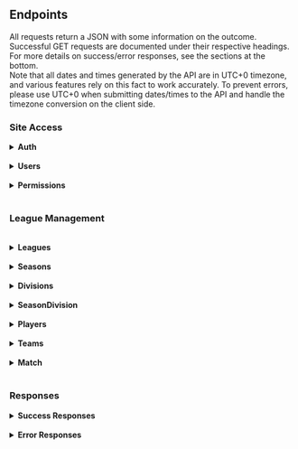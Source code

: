 <h2>Endpoints</h2>
All requests return a JSON with some information on the outcome. Successful GET requests are documented under their 
respective headings. For more details on success/error responses, see the sections at the bottom.
<br>
Note that all dates and times generated by the API are in UTC+0 timezone, and various features rely on this fact to 
work accurately. To prevent errors, please use UTC+0 when submitting dates/times to the API and handle the timezone 
conversion on the client side.
<h3>Site Access</h3>
<details>
<summary><b>Auth</b></summary>
The API has a two key system for authorization. An app key required for all requests, and a user key required for 
requests that are sensitive to user authentication (i.e. changing account details).  
The key is sent in the request header as a Bearer token.
<pre>
Authorization: Bearer AUTH_TOKEN
</pre>
The app key is require for all requests (except for authenticating user details and getting the user key). 
App keys are currently provided by the developer manually and expire after 3 months. 
A valid app key can be used to generate a new key, replacing the old one and resetting the expiry.

The user key is used to authenticate a specific user, and can be retreived by using the API request below. 
For requests requiring a user key, append it directly to the app key when making your request. Total key length 
should be 66 characters.

<details>
<summary>
<code>POST /api/tokens/user</code>
</summary>
Requests an auth token for a user, provided a valid username and password. Returns 401 error if unauthorized.<br>
Username:password should be submitted using a Basic Authorization header and DOES NOT require an app code<br>
Tokens expire after 14 days unless otherwise specified.
<pre>{
    "token": "a3b67df3547a49e6cd338a05c442d666"
}</pre>
</details>
<details>
<summary>
<code>DELETE /api/tokens/user</code>
</summary>
Revokes the auth token of the current user. <b>Requires user auth token</b><br>
Useful for logging a user out<br>
</details>
<details>
<summary>
<code>POST /api/tokens/user/validate</code>
</summary>
Checks if user auth token submitted is still valid. <b>Requires user auth token</b><br>
Useful for checking if user is logged in. Returns <code>403 FORBIDDEN</code> if token is not valid.<br>
<pre>{
    "user": 2,
    "expires": "Tue, 26 Mar 2024 03:16:34 GMT",
    "_links": {
        "user": "/api/users/2"
    }
}
</pre>
</details>
<details>
<summary>
<code>GET /api/tokens/app</code>
</summary>
Gets the token and expiry date of the current app token.<br>
Since it requires a valid app token to access, 
and only gives details on that token, only really useful for getting the expiry date<br>

<pre>{
    "expiry": "Tue, 23 Apr 2024 23:02:17 GMT",
    "token": "4ded8ce3796b368e93c5f87d36a7def051"
}
</pre>
</details>
<details>
<summary>
<code>POST /api/tokens/app</code>
</summary>
Requests a new app token and resets the expiry date.<br>
Requires a valid app token to access, 
and cannot be used to reset another authorized app's token.<br>
<pre>{
    "expiry": "Tue, 23 Apr 2024 23:02:17 GMT",
    "token": "4ded8ce3796b368e93c5f87d36a7def051"
}
</pre>
</details>
</details>
<br><details>
<summary><b>Users</b></summary>
<ul>
<details>
<summary><u>General</u></summary>
<ul>
<details>
    <summary><code>GET /api/users</code></summary>
    Gets list of all users. Optional args and defaults:<code>page=1, per_page=10 (max 100)</code>
    <pre>
{
    "items": [
        { ... user resource ... },
        { ... user resource ... },
        ...
    ],
    "_meta": {
        "page": 1,
        "per_page": 10,
        "total_pages": 20,
        "total_items": 195
    },
    "_links:" {
        "self": ".../api/users?page=1",
        "next": ".../api/users?page=2",
        "prev": null
    }
}</pre>
</details>
<details>
    <summary><code>GET /api/users/{id}</code></summary>
    Gets the user data of a user specified by their user id. The list of permissions in this result returns the keys 
only. For a full list see <code>GET /api/users/{int:id}/permissions</code><br>
<code>email</code> is only returned if that user's token is submitted in the request
    <pre>{
    "id": 1,
    "username": "Admin",
    "email": "admin@email.com", # only returned if the user requested their own data
    "player": 1,
    "discord": 34234523452345,
    "permissions": [
        "admin"
    ],
    "matches_streamed": 0,
    "matches_reviewed": 0,
    "reset_pass": false,
    "_links": {
        "self": "/api/users/1",
        "player": "/api/players/1",
        "discord": "/api/users/1/discord",
        "permissions": "/api/users/1/permissions",
        "matches_streamed": "/api/users/1/matches_streamed",
        "matches_reviewed": "/api/users/1/matches_reviewed",
    }
}</pre>
</details>
<details>
<summary><code>POST /api/users</code></summary>
Creates a new user. Returns a <code>201 CREATED</code>
<pre>
{
    "username": string, must be unique,
    "email": string, must be unique,
    "password: string
}</pre>
</details>
<details>
<summary><code>PUT /api/users/{int:id}</code></summary>
<b>Requires user auth token</b> - users are only authorized to change their own details<br>
Modifies a user. Returns <code>200 OK</code><br>
<pre># <em>italicised</em> fields are optional 
{
    <em>"username": "Admin"</em>,
    <em>"email": "admin@email.com"</em>
}</pre>
</details>
</ul>
</details>
<details>
<summary><u>Passwords</u></summary>
<ul>
<details>
<summary><code>POST /api/users/{id}/new_password</code></summary>
<b>Requires user auth token</b> - users are only authorized to change their own details<br>
Changes the users password. 
This will also set the re-issue the user token and set the <code>reset_pass</code> field on the user to False.<br>
Response is the new token.
<pre>{
    "password": "newpassword"
}</pre>
</details>
<details>
<summary><code>POST /api/users/forgot_password</code></summary>
Requests a reset password email for the specified user. Specify the user by either <code>username</code> 
or <code>email</code> field. Only one is required. On success will send a password reset token to the users email, 
which can be used to receive a temporary token. <br>
<pre>{
    "_links": {
        "user": "/api/users/2"
    },
    "result": "success",
    "user": 2
}</pre>
</details>
<details>
<summary><code>GET /api/users/forgot_password/{temp_token}</code></summary>
Uses a temporary token sent to a user via email to get a temporary auth token. This will revoke the current token for
that user, and set an expiry on the new token of 5 minutes. Will also set a <code>reset_pass</code> boolean to true on that user. It is recommended to force the user to change their
password after doing this.<br>
<pre>{
    "expires": "Mon, 25 Mar 2024 04:01:56 GMT",
    "token": "e392ae1467472ee8a591a11915f723b0"
}
</pre>
</details>
</ul>
</details>
<details>
<summary><u>Permissions</u></summary>
<ul>
<details>
<summary><code>GET /api/users/{id}/permissions</code></summary>
Gets a detailed list of the users permissions
<pre>{
    "username": "Admin",
    "permissions": [
        {
            "id": 1,
            "key": "team_mgr",
            "description": "Team Manager",
            "modifiers": {
                'team': 1
            },
            "_links": {
                "self": "/api/permissions/1"
            }
        }
    ],
    "_links": {
        "self": "/api/users/1/permissions"
    }
}</pre>
</details>
<details>
<summary><code>POST /api/users/{id}/permissions</code></summary>
Gives the user the permission defined by field <code>key</code>.<br>
Success returns <code>201 CREATED</code>
<pre>{
    'key': 'admin',
    'modifiers': { # insert modifiers as a json }
}</pre>
</details>
<details>
<summary><code>PUT /api/users/{id}/permissions</code></summary>
Updates the additional modifiers for user specified by {id} and the permission defined by field <code>key</code>.
<b>Overrides the modifiers tag completely with the new input</b>
<pre>{
    'key': 'admin',
    'modifiers': { # insert modifiers as a json }
}</pre>
</details>
<details>
<summary><code>POST /api/users/{id}/permissions/revoke</code></summary>
Revokes the permission specified by <code>key</code>  for user specified by {id}
<pre>{
    'key': 'admin'
}</pre>
</details>
</ul>
</details>
<details>
<summary><u>Discord</u></summary>
<ul>
<details>
<summary><code>GET /api/users/{id}/discord</code></summary>
Gets the user's linked discord profile. If request sent including user auth code, will also return
the access and refresh tokens
<pre>{
    "user": "Haelnorr",
    "discord_id": "1230918231",
    "token_expiration": "Tue, 26 Mar 2024 03:16:34 GMT",
    "access_token": "132f4d1234df1234d123e4213df234f",
    "refresh_token": "12387n293mo4if28734j9rm28d34r",
    "_links": {
        "self": "/api/users/2/discord",
        "user": "/api/users/2"
    }
}</pre>
</details>
<details>
<summary><code>POST /api/users/{id}/discord</code></summary>
Creates a new entry in the database recording the users discord information. User must be authenticated.<br>
<pre>{
    'discord_id': '123491203481209348123',
    'access_token': '31r234d123ecdx134fe234d',
    'refresh_token': '12w1ce2f234cs243ew',
    'expires_in': 604800
}</pre>
</details>
<details>
<summary><code>PUT /api/users/{id}/discord</code></summary>
Update a users discord information. User must be authenticated.
<pre># All fields optional
{
    'discord_id': '123491203481209348123',
    'access_token': '31r234d123ecdx134fe234d',
    'refresh_token': '12w1ce2f234cs243ew',
    'expires_in': 604800
}</pre>
</details>
<details>
<summary><code>DELETE /api/users/{id}/discord</code></summary>
Removes a users discord information. User must be authenticated. Returns <code>200 OK</code> on success
</details>
</ul>
</details>
<details>
<summary><u>Twitch</u></summary>
<ul>
<details>
<summary><code>GET /api/users/{id}/twitch</code></summary>
Gets the user's linked Twitch profile. If request sent including user auth code, will also return
the access and refresh tokens
<pre>{
    "user": "Haelnorr",
    "twitch_id": "1230918231",
    "token_expiration": "Tue, 26 Mar 2024 03:16:34 GMT",
    "access_token": "132f4d1234df1234d123e4213df234f",
    "refresh_token": "12387n293mo4if28734j9rm28d34r",
    "_links": {
        "self": "/api/users/2/twitch",
        "user": "/api/users/2"
    }
}</pre>
</details>
<details>
<summary><code>POST /api/users/{id}/twitch</code></summary>
Creates a new entry in the database recording the users twitch information. User must be authenticated. Returns <code>201 CREATED</code> on success<br>
<pre>{
    'twitch_id': '123491203481209348123',
    'access_token': '31r234d123ecdx134fe234d',
    'refresh_token': '12w1ce2f234cs243ew',
    'expires_in': 604800
}</pre>
</details>
<details>
<summary><code>PUT /api/users/{id}/twitch</code></summary>
Update a users twitch information. User must be authenticated. Returns <code>200 OK</code> on success
<pre># all fields optional
{
    'twitch_id': '123491203481209348123',
    'access_token': '31r234d123ecdx134fe234d',
    'refresh_token': '12w1ce2f234cs243ew',
    'expires_in': 604800
}</pre>
</details>
<details>
<summary><code>DELETE /api/users/{id}/twitch</code></summary>
Removes a users twitch information. User must be authenticated. Returns <code>200 OK</code> response on success
</details>
</ul>
</details>
<details>
<summary><u>Steam</u></summary>
<ul>
<details>
<summary><code>POST /api/users/{id}/steam</code></summary>
Links a steam account to the user, and looks up the steam_id using the Slapshot Public API to retreive the users SlapID.  
Successful retrieval of a Slap ID will link the user account to the respective player account, or create one if it 
does not yet exist. This is how players register to the league.
<pre>{
    "location": "/api/players/355",
    "message": "Player Haelnorr succesfully linked to user Haelnorr",
    "result": "OK"
}
</pre>
</details>
</ul>
</details>
</ul>


</details>
<br><details>
<summary><b>Permissions</b></summary>
This section is for requests regarding the permissions table. For assigning permissions to users, check the users section.
<ul>
<details>
<summary><code>GET /api/permissions/{id_or_key}</code></summary>
Returns a permission given its ID or unique key
<pre>{
    "id": 1,
    "key": "admin",
    "description": "Site Administrator",
    "users_count": 1,
    "_links": {
        "self": "/api/permissions/1"
    }
}</pre>
</details>
<details>
<summary><code>GET /api/permissions</code></summary>
Get a list of all permissions. Optional args and defaults:<code>page=1, per_page=10 (max 100)</code>
<pre>{
    "items": [
        { ... permission resource ... },
        { ... permission resource ... },
        ...
    ]
    "_meta": {
        "page": 1,
        "per_page": 10,
        "total_items": 1,
        "total_pages": 1
    },
    "_links": {
        "self": "/api/permissions?page=1&per_page=10",
        "next": null,
        "prev": null
    }
}</pre>
</details>
<details>
<summary><code>POST /api/permissions</code></summary>
Creates a new permission.
<pre># Italicised fields are optional
{
    'key': 'admin',
    <em>'description: 'Site Administrator'</em>
}</pre>
</details>
<details>
<summary><code>PUT /api/permissions/{id_or_key}</code></summary>
Updates an existing permission
<pre># Italicised fields are optional
{
    <em>'key': 'admin',</em>
    <em>'description: 'Site Administrator'</em>
}</pre>
</details>
<details>
<summary><code>GET /api/permissions/{id_or_key}/users</code></summary>
Lists all the users who have the specified permission
<pre>{
    "key": "admin",
    "permission": "Site Administrator",
    "users": [
        {
            "_links": {
                "self": "/api/users/1"
            },
            "id": 1,
            "username": "Admin"
        }
    ],
    "_links": {
        "self": "/api/permissions/1/users"
    }    
}</pre>
</details>
</ul>
</details>
<br>
<h3>League Management</h3>
<br><details>
<summary><b>Leagues</b></summary>
<ul>
<details>
<summary><code>GET /api/leagues</code></summary>
Returns a list of all leagues. Optional args and defaults:<code>page=1, per_page=10 (max 100)</code>
<pre>{
    "items": [
        { ... league item ... },
        { ... league item ... },
        ...
    ],
    "_meta": {
        "page": 1,
        "per_page": 10,
        "total_items": 2,
        "total_pages": 1
    },
    "_links": {
        "next": null,
        "prev": null,
        "self": "/api/leagues?page=1&per_page=10"
    }
}</pre>
</details>
<details>
<summary><code>GET /api/leagues/{id_or_acronym}</code></summary>
Returns a specified league
<pre>{
    "id": 1,
    "name": "Oceanic Slapshot League",
    "acronym": "OSL",
    "seasons_count": 18,
    "divisions_count": 3,
    "_links": {
        "self": "/api/leagues/1",
        "seasons": "/api/leagues/1/seasons",
        "divisions": "/api/leagues/1/divisions"
    }
}</pre>
</details>
<details>
<summary><code>POST /api/leagues</code></summary>
Creates a new league with the specified details.
<pre>{
    "name": "Oceanic Slapshot League",
    "acronym": "OSL"
}</pre>
<pre>{
    "id": 1,
    "name": "Oceanic Slapshot League",
    "acronym": "OSL",
    "seasons_count": 18,
    "divisions_count": 3,
    "_links": {
        "self": "/api/leagues/1",
        "seasons": "/api/leagues/1/seasons",
        "divisions": "/api/leagues/1/divisions"
    }
}</pre>
</details>
<details>
<summary><code>PUT /api/leagues/{id_or_acronym}</code></summary>
Updates a league with the specified details.
<pre># Italicised fields are optional
{
    <em>"name": "Oceanic Slapshot League",</em>
    <em>"acronym": "OSL"</em>
}</pre>
<pre>{
    "id": 1,
    "name": "Oceanic Slapshot League",
    "acronym": "OSL",
    "seasons_count": 18,
    "divisions_count": 3,
    "_links": {
        "self": "/api/leagues/1",
        "seasons": "/api/leagues/1/seasons",
        "divisions": "/api/leagues/1/divisions"
    }
}</pre>
</details>
<details>
<summary><code>GET /api/leagues/{id_or_acronym}/seasons</code></summary>
Gets a list of seasons in the specified league. Optional args and defaults: <code>page=1, per_page=10 (max 100)</code>
<pre>{
    "league": "Oceanic Slapshot League",
    "acronym": "OSL",
    "items": [
        { ... season item ... },
        { ... season item ... },
        ...
    ],
    "_meta": {
        "page": 1,
        "per_page": 10,
        "total_items": 18,
        "total_pages": 2
    },
    "_links": {
        "next": "/api/leagues/1/seasons?page=2&per_page=10",
        "prev": null,
        "self": "/api/leagues/1/seasons?page=1&per_page=10"
    }
}</pre>
</details>
<details>
<summary><code>GET /api/leagues/{id_or_acronym}/divisions</code></summary>
Gets a list of divisions in the specified league. Optional args and defaults: <code>page=1, per_page=10 (max 100)</code>
<pre>{
    "league": "Oceanic Slapshot League",
    "acronym": "OSL",
    "items": [
        { ... division item ... },
        { ... division item ... },
        ...
    ],
    "_meta": {
        "page": 1,
        "per_page": 10,
        "total_items": 3,
        "total_pages": 1
    },
    "_links": {
        "next": null,
        "prev": null,
        "self": "/api/leagues/1/divisions?page=1&per_page=10"
    }
}</pre>
</details>
</ul>
</details>
<br><details>
<summary><b>Seasons</b></summary>
<ul>
<details>
<summary><code>GET /api/seasons</code></summary>
Returns a list of all seasons. Optional args and defaults:<code>page=1, per_page=10 (max 100)</code>
<pre>{
    "items": [
        { ... season item ... },
        { ... season item ... },
        ...
    ],
    "_meta": {
        "page": 1,
        "per_page": 10,
        "total_items": 2,
        "total_pages": 1
    },
    "_links": {
        "next": null,
        "prev": null,
        "self": "/api/seasons?page=1&per_page=10"
    }
}</pre>
</details>
<details>
<summary><code>GET /api/seasons/{id}</code></summary>
Returns a specified season
<pre>{
    "id": 1,
    "name": "Season 1",
    "acronym": "S1",
    "league": "OSL",
    "match_type": "League",
    "divisions_count": 1,
    "start_date": null
    "end_date": null,
    "finals_end": null,
    "finals_start": null,
    "_links": {
        "divisions": "/api/seasons/1/divisions",
        "league": "/api/leagues/1",
        "match_type": null,
        "self": "/api/seasons/1"
    }
}</pre>
</details>
<details>
<summary><code>POST /api/seasons</code></summary>
Creates a new season with the specified details. <code>match_type</code> specifies the preset for lobby settings 
(i.e. periods, length, game type etc.)<br>
There can be multiple seasons with the same name or acronym, but not in the same league.
<pre># Italicised fields are optional
# Date input should be in the format YYYY-MM-DD
{
    "name": "Season 18",
    "acronym": "S18",
    "league": "osl", # can be ID or acronym
    "match_type": "league", # can be ID or name
    <em>"start_date": "2024-04-24",</em>
    <em>"end_date": "2024-05-24",</em>
    <em>"finals_start": "2024-05-24",</em>
    <em>"finals_end": "2024-06-15"</em>
}</pre>
</details>
<details>
<summary><code>PUT /api/seasons/{id}</code></summary>
Updates a season with the specified details.
<pre># Italicised fields are optional
# Date input should be in the format YYYY-MM-DD
{
    <em>"name": "Season 18",</em>
    <em>"acronym": "S18",</em>
    <em>"start_date": "2024-04-24",</em>
    <em>"end_date": "2024-05-24",</em>
    <em>"finals_start": "2024-05-24",</em>
    <em>"finals_end": "2024-06-15"</em>
}</pre>
</details>
<details>
<summary><code>GET /api/seasons/{id}/divisions</code></summary>
Gets a list of divisions in the specified season. Optional args and defaults: <code>page=1, per_page=10 (max 100)</code>
<pre>{
    "season": "Season 1",
    "acronym": "S1",
    "league": "OSL",
    "items": [
        { ... season_division item ... }
        { ... season_division item ... }
        ...
    ],
    "_meta": {
        "page": 1,
        "per_page": 10,
        "total_items": 1,
        "total_pages": 1
    },
    "_links": {
        "next": null,
        "prev": null,
        "self": "/api/seasons/1/divisions?page=1&per_page=10"
    }
}</pre>
</details>
</ul>
</details>
<br><details>
<summary><b>Divisions</b></summary>
<ul>
<details>
<summary><code>GET /api/divisions</code></summary>
Returns a list of all divisions. Optional args and defaults:<code>page=1, per_page=10 (max 100)</code>
<pre>{
    "items": [
        { ... division item ... },
        { ... division item ... },
        ...
    ],
    "_meta": {
        "page": 1,
        "per_page": 10,
        "total_items": 3,
        "total_pages": 1
    },
    "_links": {
        "next": null,
        "prev": null,
        "self": "/api/divisions?page=1&per_page=10"
    }
}</pre>
</details>
<details>
<summary><code>GET /api/divisions/{id}</code></summary>
Returns a specified division
<pre>{
    "id": 1,
    "name": "Pro League",
    "acronym": "PL",
    "league": "OSL",
    "description": "Where the Pros at",
    "seasons_count": 1,
    "_links": {
        "league": "/api/leagues/1",
        "seasons": "/api/divisions/1/seasons",
        "self": "/api/leagues/1"
    }
}</pre>
</details>
<details>
<summary><code>POST /api/divisions</code></summary>
Creates a new division with the specified details. <br>
There can be multiple divisions with the same name or acronym, but not in the same league.
<pre># Italicised fields are optional
{
    "name": "Open League",
    "acronym": "OL",
    "league": "osl", # can be ID or acronym
    <em>"description": "Where players new to the game can start"</em>
}</pre>
</details>
<details>
<summary><code>PUT /api/divisions/{id}</code></summary>
Updates a division with the specified details.
<pre># Italicised fields are optional
{
    <em>"name": "Open League",</em>
    <em>"acronym": "OL",</em>
    <em>"description": "Where players new to the game can start"</em>
}</pre>
</details>
<details>
<summary><code>GET /api/divisions/{id}/seasons</code></summary>
Gets a list of divisions in the specified season. Optional args and defaults: <code>page=1, per_page=10 (max 100)</code>
<pre>{
    "division": "Pro League",
    "acronym": "PL",
    "league": "OSL",
    "seasons": [
        {
            "name": "Season 1",
            "acronym": "S1",
            "id": 1,
            "_links": {
                "self": "/api/seasons/1"
            }
        }
    ],
    "_links": {
        "league": "/api/leagues/1",
        "self": "/api/divisions/1/seasons"
    }
}</pre>
</details>
</ul>
</details>
<br><details>
<summary><b>SeasonDivision</b></summary>
This namespace can be slightly confusing, but it comes from the helper table it is built on. The table
links together entries from the 'Seasons' and 'Divisions' tables, and is where most of the relevant in-season data
is stored (teams, matches, finals etc).
<ul>
<details>
<summary><code>GET /api/season_division/{id}</code></summary>
Gets info a specific SeasonDivision
<pre>{
    "id": 39,
    "season": "Season 18",
    "division": "Open League",
    "league": "OSL",
    "teams_count": 10,
    "free_agents_count": 5,
    "rookies_count": 26,
    "matches_count": 0,
    "finals_count": 0,
    "_links": {
        "division": "/api/divisions/3",
        "finals": "/api/season_division/39/finals",
        "free_agents": "/api/season_division/39/free_agents",
        "league": "/api/leagues/1",
        "matches": "/api/season_division/39/matches",
        "rookies": "/api/season_division/39/rookies",
        "season": "/api/seasons/18",
        "self": "/api/leagues/39",
        "teams": "/api/season_division/39/teams"
    }
}</pre>
</details>
<details>
<summary><code>POST /api/season_division</code></summary>
Creates a new SeasonDivision. Input:
<pre>{
    "season_id": 4,
    "division_id": 2
}</pre>
</details>
<details>
<summary><code>GET /api/season_division/{id}/teams</code></summary>
Gets a list of teams in the SeasonDivision
<pre>{
    "division": "Open League",
    "id": 39,
    "league": "OSL",
    "season": "Season 18",
    "teams": [
        {
            "_links": {
                "self": "/api/teams/242"
            },
            "acronym": "2C1F",
            "color": null,
            "name": "2 Cousins 1 Friend"
        },
        { ... team info ... },
        ...
    ],
    "_links": {
        "season_division": "/api/season_division/39",
        "self": "/api/season_division/39/teams"
    }
}</pre>
</details>
<details>
<summary><code>GET /api/season_division/{id}/free_agents</code></summary>
Returns a list of all the free agents in the specified season. Will return <code>404 NOT FOUND</code> if season had no 
free agents
<pre>{
    "league": "OSL",
    "season_division": "Season 2 Single League",
    "free_agents": [
        {
            "_links": {
                "player": "/api/players/40"
            },
            "end_date": null,
            "player": "Nutterz",
            "start_date": null
        },
        { ... free agent info ... },
        ...
    ],
    "_links": {
        "league": "/api/leagues/1",
        "season_division": "/api/season_division/2",
        "self": "/api/season_division/2/free_agents"
    }
}</pre>
</details>
<details>
<summary><code>GET /api/season_division/{id}/rookies</code></summary>
Lists the players who are playing for the first time in this season.
<pre>{
    "season": "Season 18",
    "division": "Open League",
    "id": 39,
    "league": "OSL",
    "rookies": [
        {
            "_links": {
                "current_team": "/api/teams/242",
                "self": "/api/players/338",
                "user": null
            },
            "current_team": "2 Cousins 1 Friend",
            "player_name": "Pluto",
            "slap_id": 552377,
            "user": null
        },
        { ...  player info ... },
        ...
    ],
    "_links": {
        "season_division": "/api/season_division/39",
        "self": "/api/season_division/39/rookies"
    }
}</pre>
</details>
<details>
<summary><code>GET /api/season_division/{id}/matches</code></summary>
Gets a list of matches in the given season_division. Optional arg <code>unplayed=True</code> can be specified to only
get unplayed matches.
<pre>{
    "id": 40,
    "season": "Season 19",
    "division": "Pro League",
    "league": "OSL",
    "matches": [
        {
            "_links": {
                "away_team": "/api/teams/245",
                "home_team": "/api/teams/247",
                "self": "/api/match/1"
            },
            "away_team": "Massive Monkeys",
            "final": false,
            "home_team": "CBR Milk",
            "match_week": null,
            "result": null,
            "round": null,
            "scheduled_time": null
        },
        { ... match item ... }
        ...
    ],
    "_links": {
        "division": "/api/divisions/1",
        "league": "/api/leagues/1",
        "season": "/api/seasons/19",
        "self": "/api/season_division/40"
    }
}</pre>
</details>
</ul>
</details>
<br><details>
<summary><b>Players</b></summary>
<ul>
<details>
<summary><code>GET /api/players/{id}</code></summary>
Gets the specified player.
<pre>{
    "id": 1,
    "player_name": "Eagle",
    "slap_id": 155,
    "user": null,
    "current_team": null,
    "teams": 0,
    "first_season": "Season 1 Single League",
    "rookie": true,
    "free_agent_seasons": 0,
    "next_name_change": null,
    "_links": {
        "self": "/api/players/1",
        "user": "/api/users/1",
        "current_team": null,
        "first_season": "/api/season_division/1",
        "free_agent_seasons": "/api/players/1/free_agent",
        "teams": "/api/players/1/teams",
        "awards": "/api/teams/1/awards"
    }
}</pre>
</details>
<details>
<summary><code>GET /api/players</code></summary>
Gets the collection of all players. Optional args and defaults:<code>page=1, per_page=10 (max 100)</code>
<pre>{
    "items": [
        { ... player item ... }
        { ... player item ... }
        ...
    ],
    "_meta": {
        "page": 1,
        "per_page": 10,
        "total_items": 363,
        "total_pages": 37
    },
    "_links": {
        "next": "/api/players?page=2&per_page=10",
        "prev": null,
        "self": "/api/players?page=1&per_page=10"
    }
}</pre>
</details>
<details>
<summary><code>POST /api/players</code></summary>
Creates a new user.
<pre># Italicised fields are optional
{
    "player_name": "BestRookie",
    <em>"slap_id": 1213456,</em>
    <em>"rookie": true,</em>
    <em>"first_season_id": 42</em>
}</pre>
</details>
<details>
<summary><code>PUT /api/players/{id}</code></summary>
Updates a player.
<pre># Italicised fields are optional
{
    <em>"player_name": "BestRookie",</em>
    <em>"slap_id": 1213456,</em>
    <em>"rookie": true,</em>
    <em>"first_season_id": 42</em>
}</pre>
</details>
<details>
<summary><code>GET /api/players/{id}/teams</code></summary>
Gets a list of teams the player has been on, with dates. Can specify the optional arg <code>?current=True</code>
to retrieve only the players current team.
<pre>All teams the player has been on
{
    "player": "Spar",
    "teams": {
        "55": {
            "name": "Such Is Life",
            "acronym": "SIL",
            "color": "dd73ff",
            "dates": [
                {
                    "end": "Tue, 25 Jan 2022 00:00:00 GMT",
                    "start": "Mon, 25 May 2020 00:00:00 GMT"
                },
                {
                    "end": "Sun, 12 Mar 2023 00:00:00 GMT",
                    "start": "Mon, 19 Sep 2022 00:00:00 GMT"
                },
                {
                    "end": null,
                    "start": "Mon, 28 Aug 2023 00:00:00 GMT"
                }
            ],
            "_links": {
                "self": "/api/teams/55"
            }
        },
        "team_id": { .. team info and dates ... }
    },
    "_links": {
        "self": "/api/players/113/teams"
    }
}</pre>
<pre>The players current team
{
    "player": "Spar",
    "current_team": {
        "acronym": "SIL",
        "color": "dd73ff",
        "name": "Such Is Life",
        "dates": [
            "start": "Mon, 28 Aug 2023 00:00:00 GMT",
            "end": null
        ],
        "_links": {
            "self": "/api/teams/55"
        }
    },
    "_links": {
        "current_team": "/api/players/113",
        "self": "/api/players/113/teams?current=True"
    }
}
</pre>
</details>
<details>
<summary><code>POST /api/players/{id}/teams</code></summary>
Register the player to a team. Specify the team by <code>team={id or acronym}</code>.
Will fail if player is currently registered to a team.
</details>
<details>
<summary><code>DELETE /api/players/{id}/teams</code></summary>
De-register the player from their current team.
</details>
<details>
<summary><code>GET /api/players/{id}/free_agent</code></summary>
Gets a list of seasons a player has been a free agent in.
<pre>{
    "player": "Nananana",
    "free_agent_seasons": [
        {
            "_links": {
                "self": "/api/season_division/30",
                "season": "/api/seasons/15",
                "division": "/api/divisions/1",
                "league": "/api/leagues/1",
            },
            "division": "Pro League",
            "id": 30,
            "league": "OSL",
            "season": "Season 15"
        },
        { ... season/division information ... },
        ...
    ],
    "_links": {
        "player": "/api/players/48",
        "self": "/api/players/48/free_agent"
    }
}</pre>
</details>
<details>
<summary><code>POST /api/players/{id}/free_agent</code></summary>
Registers a player to the given season_division. Input is <code>season_division_id</code>
</details>
</ul>
</details>
<br><details>
<summary><b>Teams</b></summary>
<ul>
<details>
<summary><code>GET /api/teams/{id}</code></summary>
Gets the specified team.
<pre>{
    "id": 3,
    "name": "100 Throws",
    "acronym": "100",
    "active_players": 0,
    "awards": 0,
    "color": "9cd9e0",
    "founded_date": null,
    "logo": false,
    "seasons_played": 0,
    "_links": {
        "active_players": "/api/teams/3/players?current=True",
        "awards": "/api/teams/3/awards",
        "logo": null,
        "seasons_played": "/api/teams/3/seasons",
        "self": "/api/teams/3"
    }
}</pre>
</details>
<details>
<summary><code>GET /api/teams</code></summary>
Gets the collection of all teams. Optional args and defaults:<code>page=1, per_page=10 (max 100)</code>
<pre>{
    "items": [
        { ... team item ... }
        { ... team item ... }
        ...
    ],
    "_meta": {
        "page": 1,
        "per_page": 10,
        "total_items": 1,
        "total_pages": 1
    },
    "_links": {
        "next": null,
        "prev": null,
        "self": "/api/teams?page=1&per_page=10"
    }
}</pre>
</details>
<details>
<summary><code>POST /api/teams</code></summary>
Creates a new team.
<pre># Italicised fields are optional
{
    "name": "Best New Team",
    "acronym": "BNT",
    <em>"color": "9cd9e0",</em>
    <em>"logo": "/path/to/logo",</em> 
    <em>"founded_date": 2024-03-29</em>
}</pre>
</details>
<details>
<summary><code>PUT /api/teams/{id}</code></summary>
Updates a team.
<pre># Italicised fields are optional
{
    <em>"name": "Best New Team",</em>
    <em>"acronym": "BNT",</em>
    <em>"color": "9cd9e0",</em>
    <em>"logo": "/path/to/logo",</em> 
    <em>"founded_date": 2024-03-29</em>
}</pre>
</details>
<details>
<summary><code>GET /api/teams/{id}/players</code></summary>
Gets a list of players that have been on the team, with dates. Can specify the optional arg <code>?current=True</code>
to retrieve only the current players.
<pre># Listing all players
{
    "team": "Such Is Life",
    "acronym": "SIL",
    "color": "dd73ff",
    "players": {
        "113": {
            "name": "Spar",
            "dates": [
                {
                    "end": "Tue, 25 Jan 2022 00:00:00 GMT",
                    "start": "Mon, 25 May 2020 00:00:00 GMT"
                },
                {
                    "end": "Sun, 12 Mar 2023 00:00:00 GMT",
                    "start": "Mon, 19 Sep 2022 00:00:00 GMT"
                },
                {
                    "end": null,
                    "start": "Mon, 28 Aug 2023 00:00:00 GMT"
                }
            ],
            "_links": {
                "self": "/api/players/113"
            }
        },
        "player_id": { ... player dates ... },
        "player_id": { ... player dates ... }
    },
    "_links": {
        "self": "/api/teams/55/players?current=False",
        "team": "/api/teams/55"
    }
}
</pre>
<pre># Listing current players
{
    "team": "Such Is Life",
    "acronym": "SIL",
    "color": "dd73ff",
    "players": {
        "113": {
            "_links": {
                "self": "/api/players/113"
            },
            "name": "Spar",
            "start_date": "Mon, 28 Aug 2023 00:00:00 GMT"
        },
        "197": {
            "_links": {
                "self": "/api/players/197"
            },
            "name": "hqckk",
            "start_date": "Sun, 14 Jan 2024 00:00:00 GMT"
        },
        "258": {
            "_links": {
                "self": "/api/players/258"
            },
            "name": "Protein Filled Chicken",
            "start_date": "Sun, 14 Jan 2024 00:00:00 GMT"
        }
    },
    "_links": {
        "self": "/api/teams/55/players?current=True",
        "team": "/api/teams/55"
    }
}
</pre>
</details>
<details>
<summary><code>GET /api/teams/{pid}/players/season/{sid}</code></summary>
Gets the list of players for a team specified by <code>pid</code> in the season_division specified by <code>sid</code>
<pre>{
    "season_division": "Season 12 Pro League (OSL)",
    "team": "Such Is Life",
    "acronym": "SIL",
    "color": "dd73ff",
    "players": {
        "116": {
            "_links": {
                "self": "/api/players/116"
            },
            "end_date": "Sun, 21 Aug 2022 00:00:00 GMT",
            "name": "aha yeah baby",
            "start_date": "Mon, 28 Feb 2022 00:00:00 GMT"
        },
        "160": {
            "_links": {
                "self": "/api/players/160"
            },
            "end_date": "Sun, 01 May 2022 00:00:00 GMT",
            "name": "kubix",
            "start_date": "Mon, 01 Nov 2021 00:00:00 GMT"
        },
        "161": {
            "_links": {
                "self": "/api/players/161"
            },
            "end_date": "Sun, 01 May 2022 00:00:00 GMT",
            "name": "miniskirt",
            "start_date": "Mon, 28 Feb 2022 00:00:00 GMT"
        }
    },
    "_links": {
        "self": "/api/teams/55/players/season/23",
        "team": "/api/teams/55"
    }
}</pre>
</details>
<details>
<summary><code>GET /api/teams/{id}/seasons</code></summary>
Gets a list of seasons the team has played in
<pre>{
    "acronym": "SIL",
    "color": "dd73ff",
    "name": "Such Is Life",
    "season_divisions": [
        {
            "_links": {
                "division": "/api/divisions/3",
                "league": "/api/leagues/1",
                "season": "/api/seasons/5",
                "self": "/api/season_division/6"
            },
            "division": "Open League",
            "id": 6,
            "league": "OSL",
            "season": "Season 5"
        },
        { ... season_division info ... },
        ...
    ],
    "_links": {
        "self": "/api/teams/55/seasons",
        "team": "/api/teams/55"
    }
}</pre>
</details>
<details>
<summary><code>POST /api/teams/{id}/seasons</code></summary>
Registers a team to a season_division. Input: <code>season_division_id</code>
</details>
<details>
<summary><code>DELETE /api/teams/{tid}/seasons/{sid}</code></summary>
De-registers a team from a season_division. <code>tid</code> is <code>team.id</code> and 
<code>sid</code> is <code>season_division.id</code>
</details>
</ul>
</details>
<br><details>
<summary><b>Match</b></summary>
<ul>
<details>
<summary><code>POST /api/match</code></summary>
Creates a match. Teams must be registered to the specified season_division, and cannot play themselves.
<pre># Italicised fields are optional
{
    "season_division_id": 40,
    "home_team_id": 247,
    "away_team_id": 245,
    <em>"round": 1,</em>
    <em>"match_week": 1</em>
}</pre>
</details>
<details>
<summary><code>GET /api/match/{id}</code></summary>
Gets the details of the specified match. Will include results if match is completed.
<pre>{
    "id": 1,
    "season_division": "Season 19 Pro League",
    "round": 1,
    "match_week": 1,
    "scheduled_time": null,
    "streamer": null,
    "cancelled": null,
    "final": false,
    "home_team": {
        "_links": {
            "self": "/api/teams/247"
        },
        "acronym": "CBR",
        "color": null,
        "name": "CBR Milk"
    },
    "away_team": {
        "_links": {
            "self": "/api/teams/245"
        },
        "acronym": "MONK",
        "color": null,
        "name": "Massive Monkeys"
    },
    "_links": {
        "away_team": "/api/teams/245",
        "home_team": "/api/teams/247",
        "results": null,
        "season_division": "/api/season_division/40",
        "self": "/api/match/1",
        "streamer": null
    }
}</pre>
</details>
<details>
<summary><code>GET /api/match/{id}/review</code></summary>
Gets a list of flags and review details for a given match.
<pre>{
    "flags": [
        {
            "comments": null,
            "raised_by": "System",
            "reason": "Player sooshi played period 2 for the wrong team",
            "resolved": false,
            "resolved_by": null,
            "resolved_on": null,
            "type": "AutoReview"
        },
        {
            "comments": null,
            "raised_by": "System",
            "reason": "Player Nananana played period 2 for the wrong team",
            "resolved": false,
            "resolved_by": null,
            "resolved_on": null,
            "type": "AutoReview"
        }
    ],
    "match_details": {
        "_links": {
            "away_team": "/api/teams/245",
            "home_team": "/api/teams/247",
            "self": "/api/match/3"
        },
        "away_team": "Massive Monkeys",
        "current_lobby": null,
        "final": false,
        "home_team": "CBR Milk",
        "id": 3,
        "match_week": null,
        "result": null,
        "round": null,
        "scheduled_time": null
    },
    "match_id": 3,
    "periods": [
        {
            "accepted": true,
            "arena": "Slap Stadium",
            "away_score": 0,
            "created": "Mon, 01 Apr 2024 03:11:57 GMT",
            "current_period": 1,
            "custom_mercy_rule": "0",
            "end_reason": "EndOfRegulation",
            "gamemode": "hockey",
            "home_score": 2,
            "lobby_id": 38,
            "match_id": "52e4ea95-04a1-42d1-97fc-8aab9438b4d4",
            "periods_enabled": true,
            "player_data": [
                {
                    "_links": {
                        "player": "/api/players/350",
                        "team": "/api/teams/245"
                    },
                    "assists": 0,
                    "blocks": 0,
                    "faceoffs_lost": 1,
                    "faceoffs_won": 1,
                    "game_winning_goals": 0,
                    "goals": 0,
                    "id": 5,
                    "passes": 5,
                    "player": "Anthony",
                    "possession_time_sec": 6,
                    "post_hits": 0,
                    "primary_assists": 0,
                    "saves": 3,
                    "score": 120,
                    "secondary_assists": 0,
                    "shots": 0,
                    "takeaways": 0,
                    "team": "Massive Monkeys",
                    "turnovers": 1
                },
                { ... player_match_data item ... }
                ...
            ],
            "processed": true,
            "region": "oce-east",
            "source": "SlapAPI",
            "winner": "home"
        },
        { ... period item ... }
        ...
    ]
}</pre>
</details>
</ul>
</details>
<br>

<h3>Responses</h3>
<details>
<summary><b>Success Responses</b></summary>
Some requests will respond with a more generic response format instead of a detailed object with lots of information.
Information from these responses are still helpful, and follow this format:
<pre># Example of a '200 OK' response
{
    "result": "OK",
    "message": "Division Open League updated",
    "location": "/api/divisions/3"
}</pre>
</details>
<br><details>
<summary><b>Error Responses</b></summary>
All error responses should have the corresponding HTTP response code as well as a body that follows this format:
<pre># Example 404 error response
{
    "error": "Not Found",
    "message": "Requested resource cannot be found",
    "missing_resource": "User with ID 5" # this field is only found on 404 errors
}</pre>
If an error occurs and you do not get a response that follows this format, please open an issue with details on how to 
reproduce the problem.
<ul></ul>
</details>
